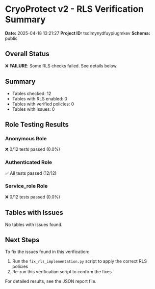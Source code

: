 # CryoProtect v2 - RLS Verification Summary

**Date:** 2025-04-18 13:21:27
**Project ID:** tsdlmynydfuypiugmkev
**Schema:** public

## Overall Status

❌ **FAILURE**: Some RLS checks failed. See details below.

## Summary

- Tables checked: 12
- Tables with RLS enabled: 0
- Tables with verified policies: 0
- Tables with issues: 0

## Role Testing Results

### Anonymous Role

❌ 0/12 tests passed (0.0%)

### Authenticated Role

✅ All tests passed (12/12)

### Service_role Role

❌ 0/12 tests passed (0.0%)

## Tables with Issues

No tables with issues found.

## Next Steps

To fix the issues found in this verification:

1. Run the `fix_rls_implementation.py` script to apply the correct RLS policies
2. Re-run this verification script to confirm the fixes

For detailed results, see the JSON report file.
